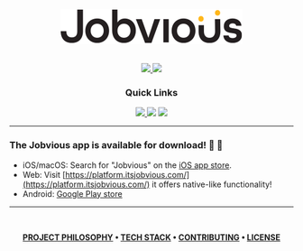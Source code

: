 <p align="center">
<img src="thumbnail_logo.svg" alt="It's Jobvious" />
</p>

<br/>

<div align='center'>

<a href='https://github.com/Jobvious/app/releases'>
  
<img src='https://img.shields.io/github/v/release/Jobvious/app?color=%23FDD835&label=version&style=for-the-badge'>
  
</a>
  
<a href='https://github.com/Jobvious/app/blob/main/LICENSE'>
  
<img src='https://img.shields.io/github/license/Jobvious/app?style=for-the-badge'>
  
</a>
  
</div>

<div align='center'>
  
### Quick Links
  
<a href='https://itsjobvious.com'>
  
<img src='https://img.shields.io/badge/HOMEPAGE-gray?style=for-the-badge'>
  
</a>

<img src='https://img.shields.io/badge/RESEARCH-blue?style=for-the-badge'>

<img src='https://img.shields.io/badge/CASE STUDY-green?style=for-the-badge'>
  
</div>

---

### The Jobvious app is available for download! 🥳 🚀

- iOS/macOS: Search for "Jobvious" on the [iOS app store](https://apps.apple.com/us/app/jobvious/id6451385463).
- Web: Visit [https://platform.itsjobvious.com/](https://platform.itsjobvious.com/) it offers native-like functionality!
- Android: [Google Play store](https://play.google.com/store/apps/details?id=com.splitreef.jobviouslive&pcampaignid=web_share)

---

<br />

<div align="center">

**[PROJECT PHILOSOPHY](https://github.com/Jobvious) •
[TECH STACK](https://github.com/Jobvious) •
[CONTRIBUTING](https://github.com/Jobvious) •
[LICENSE](https://github.com/Jobvious/.github/blob/main/LICENSE)**

</div>
